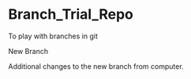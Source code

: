 # Branch_Trial_Repo
To play with branches in git

New Branch

Additional changes to the new branch from computer.

